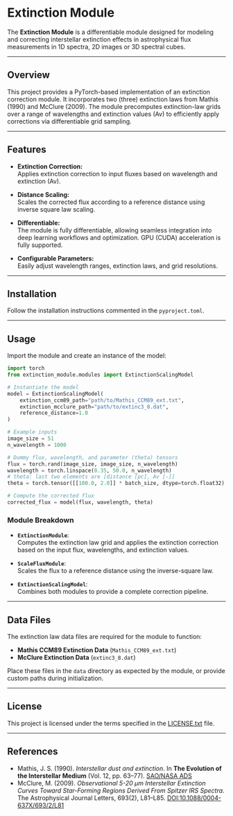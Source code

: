 # Extinction Module

The **Extinction Module** is a differentiable module designed for modeling and correcting interstellar extinction effects in astrophysical flux measurements in 1D spectra, 2D images or 3D spectral cubes.

---

## Overview

This project provides a PyTorch-based implementation of an extinction correction module. It incorporates two (three) extinction laws from Mathis (1990) and McClure (2009).
The module precomputes extinction-law grids over a range of wavelengths and extinction values (Av) to efficiently apply corrections via differentiable grid sampling.

---

## Features

- **Extinction Correction:**  
  Applies extinction correction to input fluxes based on wavelength and extinction (Av).

- **Distance Scaling:**  
  Scales the corrected flux according to a reference distance using inverse square law scaling.

- **Differentiable:**  
  The module is fully differentiable, allowing seamless integration into deep learning workflows and optimization. GPU (CUDA) acceleration is fully supported.

- **Configurable Parameters:**  
  Easily adjust wavelength ranges, extinction laws, and grid resolutions.

---

## Installation

Follow the installation instructions commented in the `pyproject.toml`.

---

## Usage

Import the module and create an instance of the model:

```python
import torch
from extinction_module.modules import ExtinctionScalingModel

# Instantiate the model
model = ExtinctionScalingModel(
    extinction_ccm89_path="path/to/Mathis_CCM89_ext.txt",
    extinction_mcclure_path="path/to/extinc3_8.dat",
    reference_distance=1.0
)

# Example inputs
image_size = 51
n_wavelength = 1000

# Dummy flux, wavelength, and parameter (theta) tensors
flux = torch.rand(image_size, image_size, n_wavelength)
wavelength = torch.linspace(0.35, 50.0, n_wavelength)
# theta: last two elements are [distance [pc], Av [-]]
theta = torch.tensor([[100.0, 2.0]] * batch_size, dtype=torch.float32)

# Compute the corrected flux
corrected_flux = model(flux, wavelength, theta)
```

### Module Breakdown

- **`ExtinctionModule`**:  
  Computes the extinction law grid and applies the extinction correction based on the input flux, wavelengths, and extinction values.

- **`ScaleFluxModule`**:  
  Scales the flux to a reference distance using the inverse-square law.

- **`ExtinctionScalingModel`**:  
  Combines both modules to provide a complete correction pipeline.

---

## Data Files

The extinction law data files are required for the module to function:

- **Mathis CCM89 Extinction Data** (`Mathis_CCM89_ext.txt`)
- **McClure Extinction Data** (`extinc3_8.dat`)

Place these files in the `data` directory as expected by the module, or provide custom paths during initialization.

---

## License

This project is licensed under the terms specified in the [LICENSE.txt](LICENSE.txt) file.

---

## References

- Mathis, J. S. (1990). *Interstellar dust and extinction*. In **The Evolution of the Interstellar Medium** (Vol. 12, pp. 63–77). [SAO/NASA ADS](https://ui.adsabs.harvard.edu/abs/1990ASPC...12...63M)  
- McClure, M. (2009). *Observational 5-20 μm Interstellar Extinction Curves Toward Star-Forming Regions Derived From Spitzer IRS Spectra*. The Astrophysical Journal Letters, 693(2), L81–L85. [DOI:10.1088/0004-637X/693/2/L81](https://ui.adsabs.harvard.edu/abs/2009ApJ...693L..81M)
